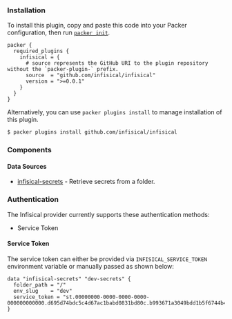 ### Installation

To install this plugin, copy and paste this code into your Packer configuration, then run [`packer init`](https://www.packer.io/docs/commands/init).

```hcl
packer {
  required_plugins {
    infisical = {
      # source represents the GitHub URI to the plugin repository without the `packer-plugin-` prefix.
      source  = "github.com/infisical/infisical"
      version = ">=0.0.1"
    }
  }
}
```

Alternatively, you can use `packer plugins install` to manage installation of this plugin.

```sh
$ packer plugins install github.com/infisical/infisical
```

### Components

#### Data Sources

- [infisical-secrets](/packer/integrations/infisical/infisical/latest/components/datasource/secrets) - Retrieve secrets from a folder.

### Authentication

The Infisical provider currently supports these authentication methods:

- Service Token

#### Service Token

The service token can either be provided via `INFISICAL_SERVICE_TOKEN` environment variable or manually passed as shown below:

```hcl
data "infisical-secrets" "dev-secrets" {
  folder_path = "/"
  env_slug    = "dev"
  service_token = "st.00000000-0000-0000-0000-000000000000.d695d74bdc5c4d67ac1babd0831bd80c.b993671a3049bdd1b5f6744b44cbe0af"
}
```
